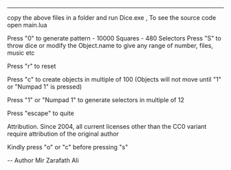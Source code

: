 ---
copy the above files in a folder and run Dice.exe , To see the source code open main.lua

Press "0" to generate pattern
	- 10000 Squares
	- 480 Selectors
Press "S" to throw dice or modify the Object.name to give any range of number, files, music etc

Press "r" to reset

Press "c" to create objects in multiple of 100 (Objects will not move until "1" or "Numpad 1" is pressed)

Press "1" or "Numpad 1" to generate selectors in multiple of 12

Press "escape" to quite

Attribution. Since 2004, all current licenses other than the CC0 variant require attribution of the original author

Kindly press "o" or "c" before pressing "s"

-- Author Mir Zarafath Ali
